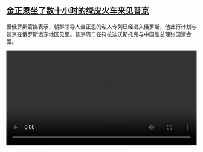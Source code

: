 <!--1694602023000-->
[金正恩坐了数十小时的绿皮火车来见普京](https://www.dw.com/zh/%E9%87%91%E6%AD%A3%E6%81%A9%E5%9D%90%E4%BA%86%E6%95%B0%E5%8D%81%E5%B0%8F%E6%97%B6%E7%9A%84%E7%BB%BF%E7%9A%AE%E7%81%AB%E8%BD%A6%E6%9D%A5%E8%A7%81%E6%99%AE%E4%BA%AC/a-66790547)
------

<p>据俄罗斯官媒表示，朝鲜领导人金正恩的私人专列已经进入俄罗斯，他此行计划与普京在俄罗斯远东地区见面。普京周二在符拉迪沃斯托克与中国副总理张国清会面。</small></p><video src="https://tvdownloaddw-a.akamaihd.net/dwtv_video/flv/vdt_zh/2023/bchi230912_001_kimundputin_01r_AVC_1280x720.mp4" controls style="width:100%"></video>
